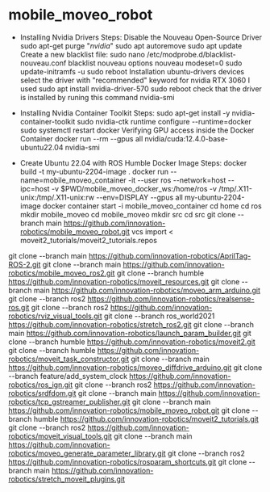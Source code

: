 # mobile_moveo_robot
- Installing Nvidia Drivers
Steps:
Disable the Nouveau Open-Source Driver
sudo apt-get purge "*nvidia*"
sudo apt autoremove
sudo apt update
Create a new blacklist file: 
sudo nano /etc/modprobe.d/blacklist-nouveau.conf
blacklist nouveau
options nouveau modeset=0
sudo update-initramfs -u
sudo reboot
Installation
ubuntu-drivers devices
select the driver with "recommended" keyword for nvidia RTX 3060 I used
sudo apt install nvidia-driver-570
sudo reboot
check that the driver is installed by runing this command
nvidia-smi

- Installing Nvidia Container Toolkit
Steps:
sudo apt-get install -y nvidia-container-toolkit
sudo nvidia-ctk runtime configure --runtime=docker
sudo systemctl restart docker
Verifying GPU access inside the Docker Container
docker run --rm --gpus all nvidia/cuda:12.4.0-base-ubuntu22.04 nvidia-smi

- Create Ubuntu 22.04 with ROS Humble Docker Image
Steps:
docker build -t my-ubuntu-2204-image .
docker run --name=mobile_moveo_container -it --user ros --network=host --ipc=host -v $PWD/mobile_moveo_docker_ws:/home/ros -v /tmp/.X11-unix:/tmp/.X11-unix:rw --env=DISPLAY --gpus all my-ubuntu-2204-image
docker container start -i mobile_moveo_container
cd home
cd ros
mkdir mobile_moveo
cd mobile_moveo
mkdir src
cd src
git clone --branch main https://github.com/innovation-robotics/mobile_moveo_robot.git
vcs import < moveit2_tutorials/moveit2_tutorials.repos

git clone --branch main https://github.com/innovation-robotics/AprilTag-ROS-2.git
git clone --branch main https://github.com/innovation-robotics/mobile_moveo_ros2.git
git clone --branch humble https://github.com/innovation-robotics/moveit_resources.git
git clone --branch main https://github.com/innovation-robotics/moveo_arm_arduino.git
git clone --branch ros2 https://github.com/innovation-robotics/realsense-ros.git
git clone --branch ros2 https://github.com/innovation-robotics/rviz_visual_tools.git
git clone --branch ros_world2021 https://github.com/innovation-robotics/stretch_ros2.git
git clone --branch main https://github.com/innovation-robotics/launch_param_builder.git
git clone --branch humble https://github.com/innovation-robotics/moveit2.git
git clone --branch humble https://github.com/innovation-robotics/moveit_task_constructor.git
git clone --branch main https://github.com/innovation-robotics/moveo_diffdrive_arduino.git
git clone --branch feature/add_system_clock https://github.com/innovation-robotics/ros_ign.git
git clone --branch ros2 https://github.com/innovation-robotics/srdfdom.git
git clone --branch main https://github.com/innovation-robotics/tcp_gstreamer_publisher.git
git clone --branch main https://github.com/innovation-robotics/mobile_moveo_robot.git
git clone --branch humble https://github.com/innovation-robotics/moveit2_tutorials.git
git clone --branch ros2 https://github.com/innovation-robotics/moveit_visual_tools.git
git clone --branch main https://github.com/innovation-robotics/moveo_generate_parameter_library.git
git clone --branch ros2 https://github.com/innovation-robotics/rosparam_shortcuts.git
git clone --branch main https://github.com/innovation-robotics/stretch_moveit_plugins.git
